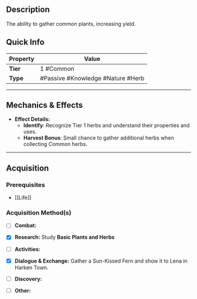 ## Description
 The ability to gather common plants, increasing yield.

## Quick Info
| Property | Value                                  |
| -------- | -------------------------------------- |
| **Tier** | 1 #Common                              |
| **Type** | #Passive #Knowledge #Nature #Herb |

---

## Mechanics & Effects
- **Effect Details:**
    - **Identify**: Recognize Tier 1 herbs and understand their properties and uses.
    - **Harvest Bonus**: Small chance to gather additional herbs when collecting Common herbs.

---

## Acquisition
### Prerequisites
- [[Life]]

### Acquisition Method(s)
- [ ] **Combat:** 
- [x] **Research:** Study **Basic Plants and Herbs**
- [ ] **Activities:** 
- [x] **Dialogue & Exchange:** Gather a Sun-Kissed Fern and show it to Lena in Harken Town.
- [ ] **Discovery:** 
- [ ] **Other:** 

